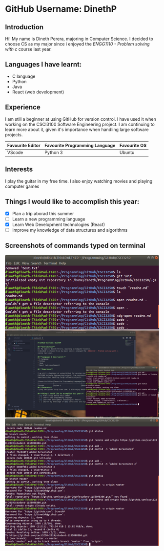 
# GitHub Username: DinethP

## **Introduction**
Hi! My name is Dineth Perera, majoring in Computer Science.
I decided to choose CS as my major since i enjoyed the _ENGG1110 - Problem solving with c_ course last year.

## **Languages I have learnt:**
* C language
* Python
* Java
* React (web development)

## **Experience**

I am still a beginner at using GitHub for version control. I have used it when working on the CSCI3100 Software Engineering project. I am continuing to learn more about it, given it's importance when handling large software projects.

|Favourite Editor|Favourite Programming Language|Favourite OS|
|----------------|------------------------------|------------|
|VScode          |Python 3                      |Ubuntu      |
## **Interests**
I play the guitar in my free time. I also enjoy watching movies and playing computer games

## **Things I would like to accomplish this year:**
- [x] Plan a trip aborad this summer
- [ ] Learn a new programming language 
- [x] Learn Web Development technologies (React)
- [ ] Improve my knowledge of data structures and algorithms

## Screenshots of commands typed on terminal

![Screenshot 1](git_init.png)
![Screenshot 2](git_commands.png)
![Screenshot 1](git_commands_2.png)


